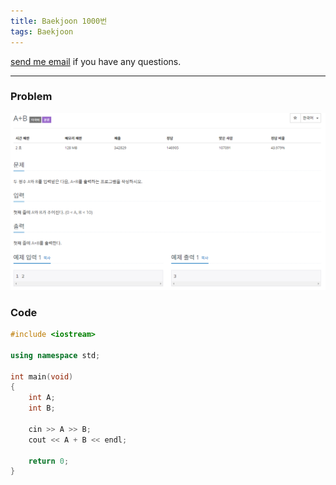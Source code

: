 ```yaml
---
title: Baekjoon 1000번
tags: Baekjoon
---
```


[send me email](mailto:jewel7492@gmail.com) if you have any questions.

<!--more-->

---
### Problem  
   
![그림1](/assets/Baekjoon/1000/1.PNG)  

### Code  
```cpp
#include <iostream> 

using namespace std;
 
int main(void)
{
    int A;
    int B;

    cin >> A >> B;
    cout << A + B << endl;
    
    return 0;
}
```